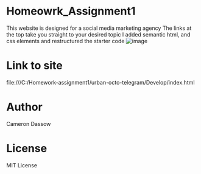 # Homeowrk_Assignment1
This website is designed for a social media marketing agency
The links at the top take you straight to your desired topic 
I added semantic html, and css elements and restructured the starter code 
![image](https://user-images.githubusercontent.com/117694198/225491902-363abd0b-0ac5-46f5-8edf-a3bdf5340c91.png)

# Link to site
file:///C:/Homework-assignment1/urban-octo-telegram/Develop/index.html

# Author
Cameron Dassow

# License
MIT License
